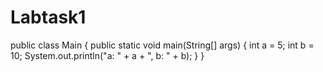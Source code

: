 # Labtask1
public class Main {
    public static void main(String[] args) {
        int a = 5; 
        int b = 10; 
        System.out.println("a: " + a + ", b: " + b);
    }
}
